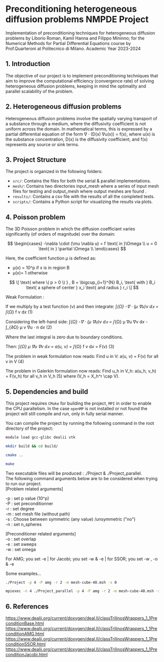 # Preconditioning heterogeneous diffusion problems NMPDE Project
Implementation of preconditioning techniques for heterogeneous diffusion problems by Liborio Roman, Kamil Hanna and Filippo Mininno; for the Numerical Methods for Partial Differential Equations course by Prof.Quarteroni at Politecnico di Milano. Academic Year 2023-2024

## 1. Introduction
The objective of our project is to implement preconditioning techniques that aim to improve the computational efficiency (convergence rate) of solving heterogeneous diffusion problems, keeping in mind the optimality and parallel scalability of the problem.

## 2. Heterogeneous diffusion problems
Heterogeneous diffusion problems involve the spatially varying transport of a substance through a medium, where the diffusivity coefficient is not uniform across the domain. In mathematical terms, this is expressed by a partial differential equation of the form ∇ ⋅ (D(x) ∇u(x)) = f(x), where u(x) is the substance concentration, D(x) is the diffusivity coefficient, and f(x) represents any source or sink terms.

## 3. Project Structure

The project is organized in the following folders:
- `src/`: Contains the files for both the serial & parallel implementations.
- `mesh/`: Contains two directories input_mesh where a series of input mesh files for testing and output_mesh where output meshes are found .
- `results/`: Contains a csv file with the results of all the completed tests.
- `scripts/`: Contains a Python script for visualizing the results via plots.


## 4. Poisson problem
The 3D Poisson problem in which the diffusion coefficiant varies significantly (of orders of magnitude) over the domain:

$$ \begin{cases}
-\nabla \cdot (\mu \nabla u) = f \text{ in }\Omega \\
               u = 0 \text{ in } \partial \Omega \\
\end{cases} $$


Here, the coefficient function μ is defined as:

- μ(x) = 10^p if x is in region B
- μ(x)= 1 otherwise

$$
\[ \text{ where \( p > 0 \) } , B = \bigcup_{i=1}^{N} B_i, \text{ with } B_i \text{ a sphere of center } x_i \text{ and radius } r_i \]
$$

Weak Formulation :

If we multiply by a test function \(v\) and then integrate:
∫_{Ω} -∇ ⋅ (μ ∇u)v d𝑥 = ∫_{Ω} f v d𝑥 (1)

Considering the left-hand side:
∫_{Ω} -∇ ⋅ (μ ∇u)v d𝑥 = ∫_{Ω} μ ∇u ∇v d𝑥 - ∫_{∂Ω} μ v ∇u ⋅ n d𝑥 (2)

Where the last integral is zero due to boundary conditions.

Then:
∫_{Ω} μ ∇u ∇v d𝑥 = a(u, v)
= ∫_{Ω} f v d𝑥 = F(v) (3)


The problem in weak formulation now reads:
Find u in V: a(u, v) = F(v) for all v in V (4)

The problem in Galerkin formulation now reads:
Find u_h in V_h: a(u_h, v_h) = F(v_h) for all v_h in V_h (5)
where \(V_h = X_h^r \cap V\).


## 5. Dependencies and build
This project requires `CMake` for building the project,  `MPI` in order to enable the CPU parallelism.
In the case `openMP` is not installed or not found the project will still compile and run, only in fully serial manner.   

You can compile the project by running the following command in the root directory of the project:
```sh
module load gcc-glibc dealii vtk
```

```sh
mkdir build && cd build/ 
```

```sh
cmake ..
```

```sh
make
```
Two executable files will be produced : ./Project & ./Project_parallel.   
The following command arguments below are to be considered when trying to run our project.  
[Problem related arguments]  

-p : set p value (10^p)  
-P : set preconditionner  
-r : set degree  
-m : set mesh file (without path)  
-s : Choose between symmetric (any value) /unsymmetric ("no")  
-n : set n_spheres  

[Preconditioner related arguments]  
-o : set overlap  
-e : set sweeps  
-w : set omega  

For AMG; you set -e | for Jacobi; you set -w & -e | for SSOR; you set -w , -o & -e  


Some examples...
```sh
./Project -p 4 -P amg -r 2 -m mesh-cube-40.msh -s 0
```

```sh
mpiexec -n 4 ./Project_parallel -p 4 -P amg -r 2 -m mesh-cube-40.msh -s 0
```
## 6. References
https://www.dealii.org/current/doxygen/deal.II/classTrilinosWrappers_1_1PreconditionBase.html
https://www.dealii.org/current/doxygen/deal.II/classTrilinosWrappers_1_1PreconditionAMG.html
https://www.dealii.org/current/doxygen/deal.II/classTrilinosWrappers_1_1PreconditionSSOR.html
https://www.dealii.org/current/doxygen/deal.II/classTrilinosWrappers_1_1PreconditionJacobi.html
